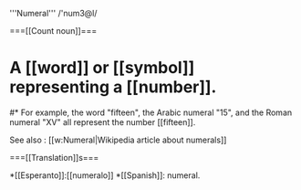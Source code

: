 '''Numeral''' /'num3@l/

===[[Count noun]]===

# A [[word]] or [[symbol]] representing a [[number]].
#* For example, the word "fifteen", the Arabic numeral "15", and the Roman numeral "XV" all represent the number [[fifteen]].

See also : [[w:Numeral|Wikipedia article about numerals]]

===[[Translation]]s===

*[[Esperanto]]:[[numeralo]]
*[[Spanish]]: numeral.